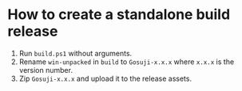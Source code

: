 # How to create a standalone build release
1. Run `build.ps1` without arguments.
2. Rename `win-unpacked` in `build` to `Gosuji-x.x.x` where `x.x.x` is the version number.
3. Zip `Gosuji-x.x.x` and upload it to the release assets.

